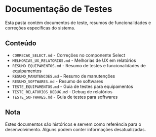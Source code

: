 # Documentação de Testes

Esta pasta contém documentos de teste, resumos de funcionalidades e correções específicas do sistema.

## Conteúdo

- `CORRECAO_SELECT.md` - Correções no componente Select
- `MELHORIAS_UX_RELATORIOS.md` - Melhorias de UX em relatórios
- `RESUMO_EQUIPAMENTOS.md` - Resumo de testes e funcionalidades de equipamentos
- `RESUMO_MANUTENCOES.md` - Resumo de manutenções
- `RESUMO_SOFTWARES.md` - Resumo de softwares
- `TESTE_EQUIPAMENTOS.md` - Guia de testes para equipamentos
- `TESTE_RELATORIOS_DEBUG.md` - Debug de relatórios
- `TESTE_SOFTWARES.md` - Guia de testes para softwares

## Nota

Estes documentos são históricos e servem como referência para o desenvolvimento. Alguns podem conter informações desatualizadas.

